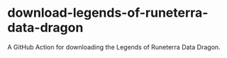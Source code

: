 # download-legends-of-runeterra-data-dragon
A GitHub Action for downloading the Legends of Runeterra Data Dragon.
